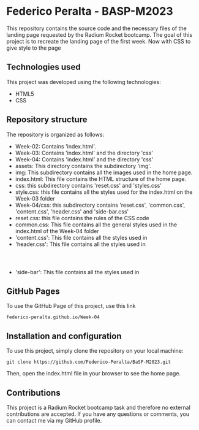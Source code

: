 # Federico Peralta - BASP-M2023 

This repository contains the source code and the necessary files of the landing page requested by the Radium Rocket bootcamp. The goal of this project is to recreate the landing page of the first week. Now with CSS to give style to the page

## Technologies used

This project was developed using the following technologies:

- HTML5
- CSS

## Repository structure

The repository is organized as follows:

- Week-02: Contains 'index.html'.
- Week-03: Contains 'index.html' and the directory 'css'
- Week-04: Contains 'index.html' and the directory 'css'
- assets: This directory contains the subdirectory 'img'.
- img: This subdirectory contains all the images used in the home page.
- index.html: This file contains the HTML structure of the home page.
- css: this subdirectory contains 'reset.css' and 'styles.css'
- style.css: this file contains all the styles used for the index.html on the Week-03 folder
- Week-04/css: this subdirectory contains 'reset.css', 'common.css', 'content.css', 'header.css' and 'side-bar.css'
- reset.css: this file contains the rules of the CSS code
- common.css: This file contains all the general styles used in the index.html of the Week-04 folder
- 'content.css': This file contains all the styles used in <main>
- 'header.css': This file contains all the styles used in <header>
- 'side-bar': This file contains all the styles used in <aside>


## GitHub Pages

To use the GitHub Page of this project, use this link

```
federico-peralta.github.io/Week-04
```
## Installation and configuration

To use this project, simply clone the repository on your local machine:

```
git clone https://github.com/Federico-Peralta/BaSP-M2023.git
```

Then, open the index.html file in your browser to see the home page.

## Contributions

This project is a Radium Rocket bootcamp task and therefore no external contributions are accepted. If you have any questions or comments, you can contact me via my GitHub profile.

